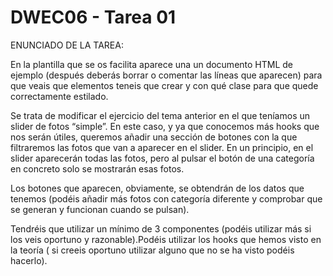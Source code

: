 <h1>DWEC06 - Tarea 01</h1>

ENUNCIADO DE LA TAREA:

En la plantilla que se os facilita aparece una un documento HTML de ejemplo (después deberás borrar o comentar las líneas que aparecen) para que veais que elementos teneis que crear y con qué clase para que quede correctamente estilado.

 

Se trata de modificar el ejercicio del tema anterior en el que teníamos un slider de fotos “simple”. En este caso, y ya que conocemos más hooks que nos serán útiles, queremos añadir una sección de botones con la que filtraremos las fotos que van a aparecer en el slider. En un principio, en el slider aparecerán todas las fotos, pero al pulsar el botón de una categoría en concreto solo se mostrarán esas fotos.

Los botones que aparecen, obviamente, se obtendrán de los datos que tenemos (podéis añadir más fotos con categoría diferente y comprobar que se generan y funcionan cuando se pulsan).

Tendréis que utilizar un mínimo de 3 componentes (podéis utilizar más si los veis oportuno y razonable).Podéis utilizar los hooks que hemos visto en la teoría ( si creeis oportuno utilizar alguno que no se ha visto podéis hacerlo).
